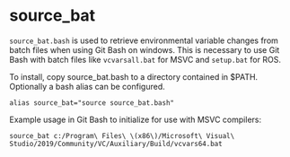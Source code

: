 # source_bat

`source_bat.bash` is used to retrieve environmental variable changes from batch files when using Git Bash on windows. This is necessary to use Git Bash with batch files like `vcvarsall.bat` for MSVC and `setup.bat` for ROS.

To install, copy source_bat.bash to a directory contained in $PATH. Optionally a bash alias can be configured.

    alias source_bat="source source_bat.bash"

Example usage in Git Bash to initialize for use with MSVC compilers:

    source_bat c:/Program\ Files\ \(x86\)/Microsoft\ Visual\ Studio/2019/Community/VC/Auxiliary/Build/vcvars64.bat

